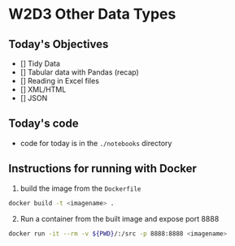 # W2D3 Other Data Types

## Today's Objectives
- [] Tidy Data
- [] Tabular data with Pandas (recap)
- [] Reading in Excel files
- [] XML/HTML
- [] JSON

## Today's code

- code for today is in the `./notebooks` directory


## Instructions for running with Docker

1. build the image from the `Dockerfile`

```sh
docker build -t <imagename> .
```

2. Run a container from the built image and expose port 8888

```sh
docker run -it --rm -v ${PWD}/:/src -p 8888:8888 <imagename>
```